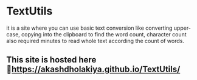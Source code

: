 # TextUtils 
it is a site where you can use basic text conversion like converting upper-case, copying into the clipboard to find the word count, character count also required minutes to read whole text according the count of words.

## This site is hosted here 🔗https://akashdholakiya.github.io/TextUtils/

